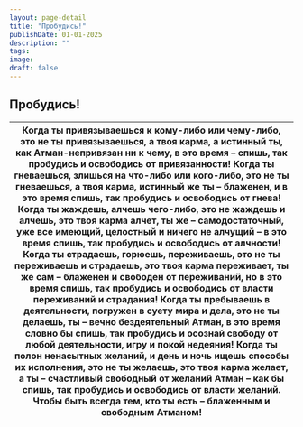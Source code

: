 ```yaml
---
layout: page-detail
title: "Пробудись!"
publishDate: 01-01-2025
description: ""
tags:
image:
draft: false
---
```


## Пробудись!
| Когда ты привязываешься к кому-либо или чему-либо,  это не ты привязываешься, а твоя карма,  а истинный ты, как Атман-непривязан ни к чему,  в это время – спишь, так пробудись и освободись от привязанности! Когда ты гневаешься, злишься на что-либо или кого-либо,  это не ты гневаешься, а твоя карма, истинный же ты – блаженен, и в это время спишь,  так пробудись и освободись от гнева! Когда ты жаждешь, алчешь чего-либо,  это не жаждешь и алчешь, это твоя карма алчет, ты же – самодостаточный, уже все имеющий,  целостный и ничего не алчущий – в это время спишь, так пробудись и освободись от алчности! Когда ты страдаешь, горюешь, переживаешь,  это не ты переживаешь и страдаешь,  это твоя карма переживает, ты же сам – блаженен и свободен от переживаний,  но в это время спишь, так пробудись и освободись от власти переживаний и страдания! Когда ты пребываешь в деятельности,  погружен в суету мира и дела,  это не ты делаешь, ты – вечно бездеятельный Атман,  в это время словно бы спишь, так пробудись и осознай свободу от любой деятельности,  игру и покой недеяния! Когда ты полон ненасытных желаний,  и день и ночь ищешь способы их исполнения,  это не ты желаешь, это твоя карма желает, а ты – счастливый свободный от желаний Атман – как бы спишь,  так пробудись и освободись от власти желаний. Чтобы быть всегда тем, кто ты есть –  блаженным и свободным Атманом! |
| ------------------------------------------------------------------------------------------------------------------------------------------------------------------------------------------------------------------------------------------------------------------------------------------------------------------------------------------------------------------------------------------------------------------------------------------------------------------------------------------------------------------------------------------------------------------------------------------------------------------------------------------------------------------------------------------------------------------------------------------------------------------------------------------------------------------------------------------------------------------------------------------------------------------------------------------------------------------------------------------------------------------------------------------------------------------------------------------------------------------------------------------------------------------------------------------------------------------------------------------------------------------------------------------------------------------------------------------------------------------------------------------------------------------------- |
  
  
